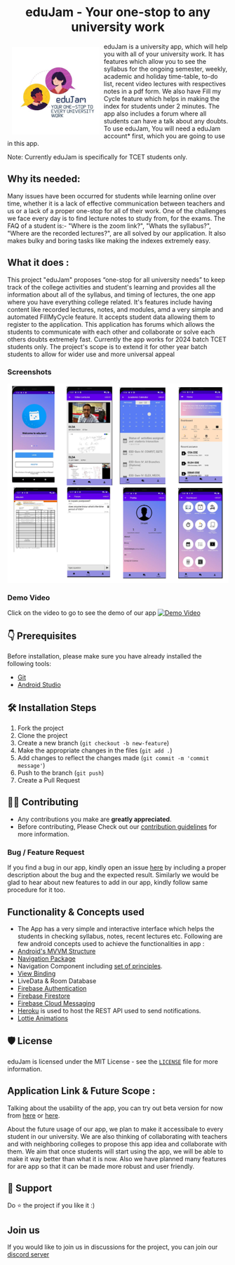 <h1 align="center">eduJam - Your one-stop to any university work</h1>

<img src ="app/src/main/res/drawable/edujamicon.png" align="left"
width="200" hspace="10" vspace="10">

eduJam is a university app, which will help you with all of your university work. It has features which allow you to see the syllabus for the ongoing semester, weekly, academic and holiday time-table, to-do list, recent video lectures with respectives notes in a pdf form. We also have Fill my Cycle feature which helps in making the index for students under 2 minutes.
The app also includes a forum where all students can have a talk about any doubts.
To use eduJam, You will need a eduJam account* first, which you are going to use in this app.

Note: Currently eduJam is specifically for TCET students only.  
     
## Why its needed:
Many issues have been occurred for students while learning online over time, whether it is a lack of effective communication between teachers and us or a lack of a proper one-stop for all of their work.
One of the challenges we face every day is to find lecture notes to study from, for the exams. The FAQ of a student is:- "Where is the zoom link?", "Whats the syllabus?", "Where are the recorded lectures?", are all solved by our application. It also makes bulky and boring tasks like making the indexes extremely easy.

## What it does :
This project "eduJam" proposes “one-stop for all university needs” to keep track of the college activities and student's learning and provides all the information about all of the syllabus, and timing of lectures, the one app where you have everything college related. It's features include having content like recorded lectures, notes, and modules, amd a very simple and automated FillMyCycle feature. It accepts student data allowing them to register to the application. This application has forums which allows the students to communicate with each other and collaborate or solve each others doubts extremely fast. Currently the app works for 2024 batch TCET students only. The project's scope is to extend it for other year batch students to allow for wider use and more universal appeal

### Screenshots
<img src ="assets/eduJam_collage.png" align="center">

### Demo Video
Click on the video to go to see the demo of our app 
[![Demo Video](https://img.youtube.com/vi/xL9uUAlAOyo/0.jpg)](https://www.youtube.com/watch?v=xL9uUAlAOyo)

## 👇 Prerequisites

Before installation, please make sure you have already installed the following tools:
- [Git](https://git-scm.com/downloads)
- [Android Studio](https://developer.android.com/studio)

## 🛠️ Installation Steps
1. Fork the project
2. Clone the project
3. Create a new branch (`git checkout -b new-feature`)
4. Make the appropriate changes in the files (` git add . `)
5. Add changes to reflect the changes made (`git commit -m 'commit message'`)
6. Push to the branch (` git push `)
7. Create a Pull Request
 
## 👨‍💻 Contributing

- Any contributions you make are **greatly appreciated**.
- Before contributing, Please Check out our [contribution guidelines](https://github.com/CerritusCodersComm/eduJam/blob/main/CONTRIBUTING.md) for more information.

### Bug / Feature Request

If you find a bug in our app, kindly open an issue [here](https://github.com/CerritusCodersComm/eduJam/issues/new) by including a proper description about the bug and the expected result.
Similarly we would be glad to hear about new features to add in our app, kindly follow same procedure for it too.

## Functionality & Concepts used

- The App has a very simple and interactive interface which helps the students in checking syllabus, notes, recent lectures etc. Following are few android concepts used to achieve the functionalities in app :
- [Android's MVVM Structure](https://developer.android.com/jetpack/guide)
- [Navigation Package](https://developer.android.com/reference/androidx/navigation/package-summary)
- Navigation Component including [set of principles](https://developer.android.com/guide/navigation/navigation-principles).
- [View Binding](https://developer.android.com/topic/libraries/view-binding)
- LiveData & Room Database
- [Firebase Authentication](https://firebase.google.com/docs/auth)
- [Firebase Firestore](https://firebase.google.com/docs/firestore)
- [Firebase Cloud Messaging](https://firebase.google.com/docs/cloud-messaging)
- [Heroku](https://www.heroku.com/) is used to host the REST API used to send notifications.
- [Lottie Animations](https://airbnb.io/lottie/#/)

## 🛡️ License
eduJam is licensed under the MIT License - see the [`LICENSE`](LICENSE) file for more information.

## Application Link & Future Scope :
Talking about the usability of the app, you can try out beta version for now from [here](https://github.com/cdhiraj40/eduJam/blob/main/app/release/app-release.apk) or [here](https://drive.google.com/file/d/1reBSs83vkvdV73bD6lNm_oGxRxU8HQ4v/view?usp=sharing).

About the future usage of our app, we plan to make it accessibale to every student in our university. We are also thinking of collaborating with teachers and with neighboring colleges to propose this app idea and collaborate with them. We aim that once students will start using the app, we will be able to make it way better than what it is now. Also we have planned many features for are app so that it can be made more robust and user friendly.

## 🙏 Support
Do ⭐️ the project if you like it :)

## Join us
If you would like to join us in discussions for the project, you can join our [discord server](https://discord.com/invite/fKakn9kk39)
